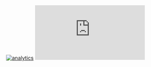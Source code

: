 [![analytics](http://www.google-analytics.com/collect?v=1&t=pageview&_s=1&dl=https%3A%2F%2Fgithub.com%2Fproject-Console.CrcCheck%2Fapp-password&_u=MAC~&cid=1757014354.1393964045&tid=UA-XTZ225-3)]()
[![analytics](https://arsscriptum.github.io/github_stats/Clone_ConsoleCrcCheck.html)]()